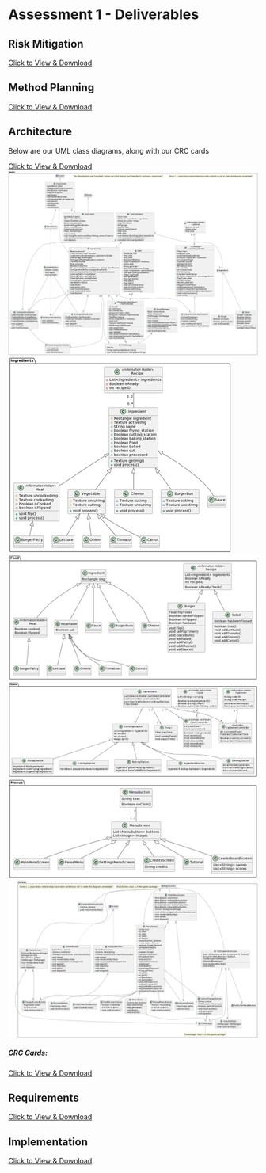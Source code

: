 <h1>Assessment 1 - Deliverables</h1>

<h2>Risk Mitigation</h2>
<a href="https://github.com/decassociation/decassociation.github.io/blob/master/Deliverables%20for%20Assessment%201/Risk1.docx">Click to View & Download</a>

<h2>Method Planning</h2>
<a href="https://github.com/decassociation/decassociation.github.io/blob/master/Deliverables%20for%20Assessment%201/Plan1.docx">Click to View & Download</a>

<h2>Architecture</h2>
<p> Below are our UML class diagrams, along with our CRC cards</p>
<a href="https://github.com/decassociation/decassociation.github.io/tree/master/CRC-Cards">Click to View & Download</a>

<div class="diagrams">
    <img src="/assets/img/diagram1.png" alt="Architecture Image">
    <img src="/assets/img/diagram2.png" alt="Architecture Image">
    <img src="/assets/img/diagram3.png" alt="Architecture Image">
    <img src="/assets/img/diagram4.png" alt="Architecture Image">
    <img src="/assets/img/diagram5.png" alt="Architecture Image">
    <img src="/assets/img/diagram6.png" alt="Architecture Image">
</div>

<h5>CRC Cards:</h5>
<a href="https://github.com/decassociation/decassociation.github.io/tree/master/CRC-Cards">Click to View & Download</a>

<h2>Requirements</h2>
<a href="https://github.com/decassociation/decassociation.github.io/blob/master/Deliverables%20for%20Assessment%201/Req1.docx">Click to View & Download</a>

<h2>Implementation</h2>
<a href="https://github.com/decassociation/decassociation.github.io/blob/master/Deliverables%20for%20Assessment%201/Impl1.docx">Click to View & Download</a>
